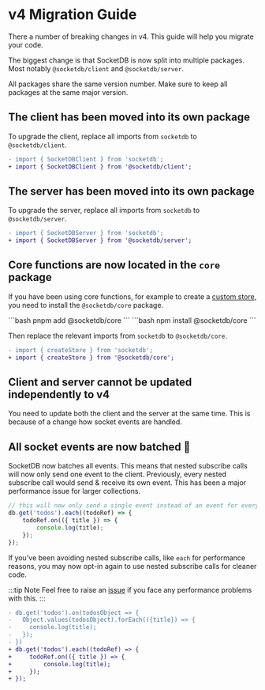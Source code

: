 # v4 Migration Guide

There a number of breaking changes in v4. This guide will help you migrate your code.

The biggest change is that SocketDB is now split into multiple packages. Most notably `@socketdb/client` and `@socketdb/server`.

All packages share the same version number. Make sure to keep all packages at the same major version.

## The client has been moved into its own package

To upgrade the client, replace all imports from `socketdb` to `@socketdb/client`.

```diff
- import { SocketDBClient } from 'socketdb';
+ import { SocketDBClient } from '@socketdb/client';
```

## The server has been moved into its own package

To upgrade the server, replace all imports from `socketdb` to `@socketdb/server`.

```diff
- import { SocketDBServer } from 'socketdb';
+ import { SocketDBServer } from '@socketdb/server';
```

## Core functions are now located in the `core` package

If you have been using core functions, for example to create a [custom store](/guide/custom-store), you need to install the `@socketdb/core` package.

<code-group>
<code-block title="PNPM">
```bash
pnpm add @socketdb/core
```
</code-block>

<code-block title="NPM">
```bash
npm install @socketdb/core
```
</code-block>

</code-group>

Then replace the relevant imports from `socketdb` to `@socketdb/core`.

```diff
- import { createStore } from 'socketdb';
+ import { createStore } from '@socketdb/core';
```

## Client and server cannot be updated independently to v4

You need to update both the client and the server at the same time. This is because of a change how socket events are handled.

## All socket events are now batched 🎉

SocketDB now batches all events. This means that nested subscribe calls will now only send one event to the client.
Previously, every nested subscribe call would send & receive its own event. This has been a major performance issue for larger collections.

```js
// this will now only send a single event instead of an event for every todo item
db.get('todos').each((todoRef) => {
	todoRef.on(({ title }) => {
		console.log(title);
	});
});
```

If you've been avoiding nested subscribe calls, like `each` for performance reasons, you may now opt-in again to use nested subscribe calls for cleaner code.

:::tip Note
Feel free to raise an [issue](https://github.com/TimoBechtel/socketdb/issues) if you face any performance problems with this.
:::

```diff
- db.get('todos').on(todosObject => {
-   Object.values(todosObject).forEach(({title}) => {
-     console.log(title);
-   });
- })
+ db.get('todos').each((todoRef) => {
+	  todoRef.on(({ title }) => {
+		  console.log(title);
+	  });
+ });
```
